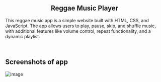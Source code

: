 
  <h2 align="center">Reggae Music Player</h2>

This reggae music app is a simple website built with HTML, CSS, and JavaScript. The app allows users to play, pause, skip, and shuffle music, with additional features like volume control, repeat functionality, and a dynamic playlist.

<br/>

## Screenshots of app

![image](https://github.com/HilarioNengareJr/Reggae-Music-Player/assets/38634516/d3fa10b1-4347-4ec3-b197-6881db207224)

